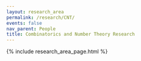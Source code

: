 ```yaml
---
layout: research_area
permalink: /research/CNT/
events: false
nav_parent: People
title: Combinatorics and Number Theory Research
---
```


{% include research_area_page.html %}
